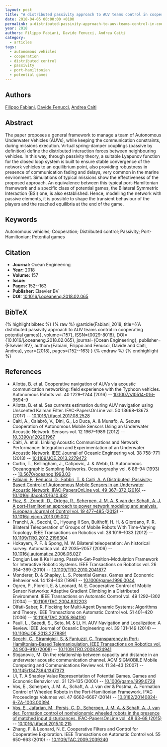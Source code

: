```yaml
---
layout: post
title: "A distributed passivity approach to AUV teams control in cooperating potential games"
date: 2018-04-05 00:00:00 +0100
permalink: a-distributed-passivity-approach-to-auv-teams-control-in-cooperating-potential-games
year: 2018
authors: Filippo Fabiani, Davide Fenucci, Andrea Caiti
category:
  - articles
tags:
  - autonomous vehicles
  - cooperation
  - distributed control
  - passivity
  - port-hamiltonian
  - potential games
---
```

 
## Authors
[Filippo Fabiani](authors/filippo_fabiani), [Davide Fenucci](authors/davide_fenucci), [Andrea Caiti](authors/andrea_caiti)
 
## Abstract
The paper proposes a general framework to manage a team of Autonomous Underwater Vehicles (AUVs), while keeping the communication constraints, during missions execution. Virtual spring-damper couplings (passive by definition) define the distributed interaction forces between neighbouring vehicles. In this way, through passivity theory, a suitable Lyapunov function for the closed loop system is built to ensure stable convergence of the network vehicles to an equilibrium point, also providing robustness in presence of communication fading and delays, very common in the marine environment. Simulations of typical missions show the effectiveness of the proposed approach. An equivalence between this typical port-Hamiltonian framework and a specific class of potential games, the Bilateral Symmetric Interaction (BSI) one, is also established. Hence, modelling the network with passive elements, it is possible to shape the transient behaviour of the players and the reached equilibria at the end of the game.
 
## Keywords
Autonomous vehicles; Cooperation; Distributed control; Passivity; Port-Hamiltonian; Potential games
 
## Citation
- **Journal:** Ocean Engineering
- **Year:** 2018
- **Volume:** 157
- **Issue:** 
- **Pages:** 152--163
- **Publisher:** Elsevier BV
- **DOI:** [10.1016/j.oceaneng.2018.02.065](https://doi.org/10.1016/j.oceaneng.2018.02.065)
 
## BibTeX
{% highlight bibtex %}
{% raw %}
@article{Fabiani_2018,
  title={{A distributed passivity approach to AUV teams control in cooperating potential games}},
  volume={157},
  ISSN={0029-8018},
  DOI={10.1016/j.oceaneng.2018.02.065},
  journal={Ocean Engineering},
  publisher={Elsevier BV},
  author={Fabiani, Filippo and Fenucci, Davide and Caiti, Andrea},
  year={2018},
  pages={152--163}
}
{% endraw %}
{% endhighlight %}
 
## References
- Allotta, B. et al. Cooperative navigation of AUVs via acoustic communication networking: field experience with the Typhoon vehicles. Autonomous Robots vol. 40 1229–1244 (2016) -- [10.1007/s10514-016-9594-9](https://doi.org/10.1007/s10514-016-9594-9)
- Allotta, B. et al. Sea currents estimation during AUV navigation using Unscented Kalman Filter. IFAC-PapersOnLine vol. 50 13668–13673 (2017) -- [10.1016/j.ifacol.2017.08.2528](https://doi.org/10.1016/j.ifacol.2017.08.2528)
- Caiti, A., Calabrò, V., Dini, G., Lo Duca, A. & Munafò, A. Secure Cooperation of Autonomous Mobile Sensors Using an Underwater Acoustic Network. Sensors vol. 12 1967–1989 (2012) -- [10.3390/s120201967](https://doi.org/10.3390/s120201967)
- Caiti, A. et al. Linking Acoustic Communications and Network Performance: Integration and Experimentation of an Underwater Acoustic Network. IEEE Journal of Oceanic Engineering vol. 38 758–771 (2013) -- [10.1109/JOE.2013.2279472](https://doi.org/10.1109/JOE.2013.2279472)
- Curtin, T., Bellingham, J., Catipovic, J. & Webb, D. Autonomous Oceanographic Sampling Networks. Oceanography vol. 6 86–94 (1993) -- [10.5670/oceanog.1993.03](https://doi.org/10.5670/oceanog.1993.03)
- [Fabiani, F., Fenucci, D., Fabbri, T. & Caiti, A. A Distributed, Passivity-Based Control of Autonomous Mobile Sensors in an Underwater Acoustic Network. IFAC-PapersOnLine vol. 49 367–372 (2016)](a-distributed-passivity-based-control-of-autonomous-mobile-sensors-in-an-underwater-acoustic-network) -- [10.1016/j.ifacol.2016.10.432](https://doi.org/10.1016/j.ifacol.2016.10.432)
- [Fiaz, S., Zonetti, D., Ortega, R., Scherpen, J. M. A. & van der Schaft, A. J. A port-Hamiltonian approach to power network modeling and analysis. European Journal of Control vol. 19 477–485 (2013)](a-port-hamiltonian-approach-to-power-network-modeling-and-analysis) -- [10.1016/j.ejcon.2013.09.002](https://doi.org/10.1016/j.ejcon.2013.09.002)
- Franchi, A., Secchi, C., Hyoung Il Son, Bulthoff, H. H. & Giordano, P. R. Bilateral Teleoperation of Groups of Mobile Robots With Time-Varying Topology. IEEE Transactions on Robotics vol. 28 1019–1033 (2012) -- [10.1109/TRO.2012.2196304](https://doi.org/10.1109/TRO.2012.2196304)
- Hokayem, P. F. & Spong, M. W. Bilateral teleoperation: An historical survey. Automatica vol. 42 2035–2057 (2006) -- [10.1016/j.automatica.2006.06.027](https://doi.org/10.1016/j.automatica.2006.06.027)
- Dongjun Lee & Ke Huang. Passive-Set-Position-Modulation Framework for Interactive Robotic Systems. IEEE Transactions on Robotics vol. 26 354–369 (2010) -- [10.1109/TRO.2010.2041877](https://doi.org/10.1109/TRO.2010.2041877)
- Monderer, D. & Shapley, L. S. Potential Games. Games and Economic Behavior vol. 14 124–143 (1996) -- [10.1006/game.1996.0044](https://doi.org/10.1006/game.1996.0044)
- Ogren, P., Fiorelli, E. & Leonard, N. E. Cooperative Control of Mobile Sensor Networks: Adaptive Gradient Climbing in a Distributed Environment. IEEE Transactions on Automatic Control vol. 49 1292–1302 (2004) -- [10.1109/TAC.2004.832203](https://doi.org/10.1109/TAC.2004.832203)
- Olfati-Saber, R. Flocking for Multi-Agent Dynamic Systems: Algorithms and Theory. IEEE Transactions on Automatic Control vol. 51 401–420 (2006) -- [10.1109/TAC.2005.864190](https://doi.org/10.1109/TAC.2005.864190)
- Paull, L., Saeedi, S., Seto, M. & Li, H. AUV Navigation and Localization: A Review. IEEE Journal of Oceanic Engineering vol. 39 131–149 (2014) -- [10.1109/JOE.2013.2278891](https://doi.org/10.1109/JOE.2013.2278891)
- [Secchi, C., Stramigioli, S. & Fantuzzi, C. Transparency in Port-Hamiltonian-Based Telemanipulation. IEEE Transactions on Robotics vol. 24 903–910 (2008)](transparency-in-port-hamiltonian-based-telemanipulation) -- [10.1109/TRO.2008.924941](https://doi.org/10.1109/TRO.2008.924941)
- Stojanovic, M. On the relationship between capacity and distance in an underwater acoustic communication channel. ACM SIGMOBILE Mobile Computing and Communications Review vol. 11 34–43 (2007) -- [10.1145/1347364.1347373](https://doi.org/10.1145/1347364.1347373)
- Ui, T. A Shapley Value Representation of Potential Games. Games and Economic Behavior vol. 31 121–135 (2000) -- [10.1006/game.1999.0729](https://doi.org/10.1006/game.1999.0729)
- Vos, E., Scherpen, J. M. A., Schaft, A. J. van der & Postma, A. Formation Control of Wheeled Robots in the Port-Hamiltonian Framework. IFAC Proceedings Volumes vol. 47 6662–6667 (2014) -- [10.3182/20140824-6-ZA-1003.00394](https://doi.org/10.3182/20140824-6-ZA-1003.00394)
- [Vos, E., Jafarian, M., Persis, C. D., Scherpen, J. M. A. & Schaft, A. J. van der. Formation control of nonholonomic wheeled robots in the presence of matched input disturbances. IFAC-PapersOnLine vol. 48 63–68 (2015)](formation-control-of-nonholonomic-wheeled-robots-in-the-presence-of-matched-input-disturbances) -- [10.1016/j.ifacol.2015.10.215](https://doi.org/10.1016/j.ifacol.2015.10.215)
- Zhang, F. & Leonard, N. E. Cooperative Filters and Control for Cooperative Exploration. IEEE Transactions on Automatic Control vol. 55 650–663 (2010) -- [10.1109/TAC.2009.2039240](https://doi.org/10.1109/TAC.2009.2039240)

